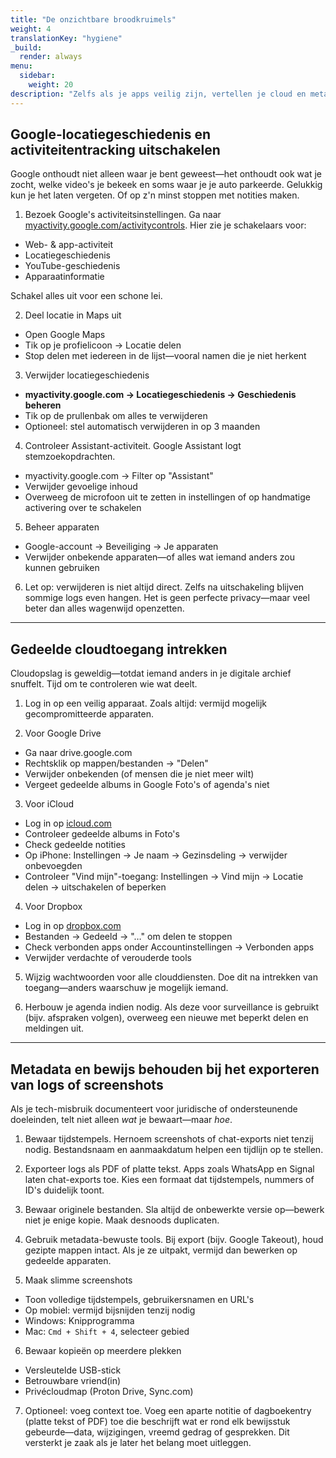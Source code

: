 ```yaml
---
title: "De onzichtbare broodkruimels"
weight: 4
translationKey: "hygiene"
_build:
  render: always
menu:
  sidebar:
    weight: 20
description: "Zelfs als je apps veilig zijn, vertellen je cloud en metadata mogelijk een ander verhaal. Deze handleidingen helpen je sync op te ruimen, gedeelde toegang in te trekken en ervoor te zorgen dat je telefoon geen locatie of geschiedenis lekt achter je rug om."
---
```


## Google-locatiegeschiedenis en activiteitentracking uitschakelen

Google onthoudt niet alleen waar je bent geweest—het onthoudt ook wat je zocht, welke video's je bekeek en soms waar je je auto parkeerde. Gelukkig kun je het laten vergeten. Of op z'n minst stoppen met notities maken.

1. Bezoek Google's activiteitsinstellingen. Ga naar [myactivity.google.com/activitycontrols](https://myactivity.google.com/activitycontrols). Hier zie je schakelaars voor:

* Web- & app-activiteit
* Locatiegeschiedenis
* YouTube-geschiedenis
* Apparaatinformatie

Schakel alles uit voor een schone lei.

2. Deel locatie in Maps uit

* Open Google Maps
* Tik op je profielicoon → Locatie delen
* Stop delen met iedereen in de lijst—vooral namen die je niet herkent

3. Verwijder locatiegeschiedenis

* **myactivity.google.com → Locatiegeschiedenis → Geschiedenis beheren**
* Tik op de prullenbak om alles te verwijderen
* Optioneel: stel automatisch verwijderen in op 3 maanden

4. Controleer Assistant-activiteit. Google Assistant logt stemzoekopdrachten.

* myactivity.google.com → Filter op "Assistant"
* Verwijder gevoelige inhoud
* Overweeg de microfoon uit te zetten in instellingen of op handmatige activering over te schakelen

5. Beheer apparaten

* Google-account → Beveiliging → Je apparaten
* Verwijder onbekende apparaten—of alles wat iemand anders zou kunnen gebruiken

6. Let op: verwijderen is niet altijd direct. Zelfs na uitschakeling blijven sommige logs even hangen. Het is geen perfecte privacy—maar veel beter dan alles wagenwijd openzetten.

---

## Gedeelde cloudtoegang intrekken

Cloudopslag is geweldig—totdat iemand anders in je digitale archief snuffelt. Tijd om te controleren wie wat deelt.

1. Log in op een veilig apparaat. Zoals altijd: vermijd mogelijk gecompromitteerde apparaten.

2. Voor Google Drive

* Ga naar drive.google.com
* Rechtsklik op mappen/bestanden → "Delen"
* Verwijder onbekenden (of mensen die je niet meer wilt)
* Vergeet gedeelde albums in Google Foto's of agenda's niet

3. Voor iCloud

* Log in op [icloud.com](https://icloud.com)
* Controleer gedeelde albums in Foto's
* Check gedeelde notities
* Op iPhone: Instellingen → Je naam → Gezinsdeling → verwijder onbevoegden
* Controleer "Vind mijn"-toegang: Instellingen → Vind mijn → Locatie delen → uitschakelen of beperken

4. Voor Dropbox

* Log in op [dropbox.com](https://dropbox.com)
* Bestanden → Gedeeld → "…" om delen te stoppen
* Check verbonden apps onder Accountinstellingen → Verbonden apps
* Verwijder verdachte of verouderde tools

5. Wijzig wachtwoorden voor alle clouddiensten. Doe dit na intrekken van toegang—anders waarschuw je mogelijk iemand.

6. Herbouw je agenda indien nodig. Als deze voor surveillance is gebruikt (bijv. afspraken volgen), overweeg een nieuwe met beperkt delen en meldingen uit.

---

## Metadata en bewijs behouden bij het exporteren van logs of screenshots

Als je tech-misbruik documenteert voor juridische of ondersteunende doeleinden, telt niet alleen *wat* je bewaart—maar *hoe*.

1. Bewaar tijdstempels. Hernoem screenshots of chat-exports niet tenzij nodig. Bestandsnaam en aanmaakdatum helpen een tijdlijn op te stellen.

2. Exporteer logs als PDF of platte tekst. Apps zoals WhatsApp en Signal laten chat-exports toe. Kies een formaat dat tijdstempels, nummers of ID's duidelijk toont.

3. Bewaar originele bestanden. Sla altijd de onbewerkte versie op—bewerk niet je enige kopie. Maak desnoods duplicaten.

4. Gebruik metadata-bewuste tools. Bij export (bijv. Google Takeout), houd gezipte mappen intact. Als je ze uitpakt, vermijd dan bewerken op gedeelde apparaten.

5. Maak slimme screenshots

* Toon volledige tijdstempels, gebruikersnamen en URL's
* Op mobiel: vermijd bijsnijden tenzij nodig
* Windows: Knipprogramma
* Mac: `Cmd + Shift + 4`, selecteer gebied

6. Bewaar kopieën op meerdere plekken

* Versleutelde USB-stick
* Betrouwbare vriend(in)
* Privécloudmap (Proton Drive, Sync.com)

7. Optioneel: voeg context toe. Voeg een aparte notitie of dagboekentry (platte tekst of PDF) toe die beschrijft wat er rond elk bewijsstuk gebeurde—data, wijzigingen, vreemd gedrag of gesprekken. Dit versterkt je zaak als je later het belang moet uitleggen.
